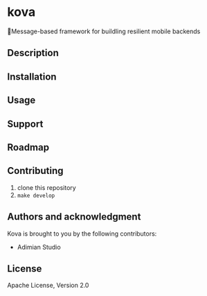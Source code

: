 # kova

🔨Message-based framework for buildling resilient mobile backends

## Description

## Installation

## Usage

## Support

## Roadmap

## Contributing

1. clone this repository
2. `make develop`

## Authors and acknowledgment
Kova is brought to you by the following contributors:
- Adimian Studio

## License
Apache License, Version 2.0
